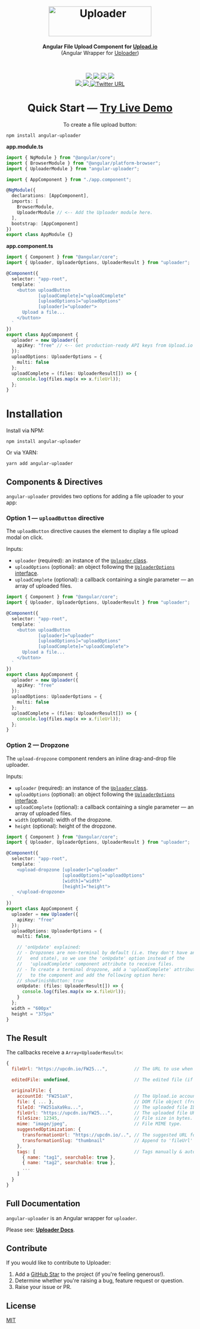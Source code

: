 <h1 align="center">
  <a href="https://upload.io/uploader">
    <img alt="Uploader" width="276" height="80" src="https://raw.githubusercontent.com/upload-io/assets/master/logo-uploader.svg">
  </a>
</h1>

<p align="center"><b>Angular File Upload Component for <a href="https://upload.io/">Upload.io</a></b><br/> (Angular Wrapper for <a href="https://upload.io/uploader">Uploader</a>)</p>
<br/>
<p align="center">
  <a href="https://github.com/upload-io/angular-uploader/">
    <img src="https://img.shields.io/badge/gzipped-29%20kb-4ba0f6" />
  </a>

  <a href="https://www.npmjs.com/package/angular-uploader">
    <img src="https://img.shields.io/badge/angular--uploader-npm-4ba0f6" />
  </a>

  <a href="https://github.com/upload-io/angular-uploader/actions/workflows/ci.yml">
    <img src="https://img.shields.io/badge/build-passing-4ba0f6" />
  </a>

  <a href="https://www.npmjs.com/package/angular-uploader">
    <img src="https://img.shields.io/npm/dt/angular-uploader?color=%234ba0f6" />
  </a>
  <br/>

  <a href="https://www.npmjs.com/package/angular-uploader">
    <img src="https://img.shields.io/badge/TypeScript-included-4ba0f6" />
  </a>

  <a href="https://github.com/upload-io/angular-uploader/actions/workflows/ci.yml">
    <img src="https://img.shields.io/npms-io/maintenance-score/angular-uploader?color=4ba0f6" />
  </a>

  <a target="_blank" href="https://twitter.com/intent/tweet?text=I%20just%20found%20Uploader%20%26%20Upload.io%20%E2%80%94%20they%20make%20it%20super%20easy%20to%20upload%20files%20%E2%80%94%20installs%20with%207%20lines%20of%20code%20https%3A%2F%2Fgithub.com%2Fupload-io%2Fuploader&hashtags=javascript,opensource,js,webdev,developers&via=UploadJS">
    <img alt="Twitter URL" src="https://img.shields.io/twitter/url?style=social&url=https%3A%2F%2Fgithub.com%2Fupload-io%2Fuploader%2F" />
  </a>

</p>

<h1 align="center">
  Quick Start — <a href="https://codesandbox.io/s/angular-uploader-urtrmz?file=/src/app/app.component.ts">Try Live Demo</a>
</h1>

<p align="center">To create a file upload button:</p>

```shell
npm install angular-uploader
```

**app.module.ts**

```typescript
import { NgModule } from "@angular/core";
import { BrowserModule } from "@angular/platform-browser";
import { UploaderModule } from "angular-uploader";

import { AppComponent } from "./app.component";

@NgModule({
  declarations: [AppComponent],
  imports: [
    BrowserModule, 
    UploaderModule // <-- Add the Uploader module here.
  ],
  bootstrap: [AppComponent]
})
export class AppModule {}
```

**app.component.ts**

```typescript
import { Component } from "@angular/core";
import { Uploader, UploaderOptions, UploaderResult } from "uploader";

@Component({
  selector: "app-root",
  template: `
    <button uploadButton 
            [uploadComplete]="uploadComplete" 
            [uploadOptions]="uploadOptions" 
            [uploader]="uploader">
      Upload a file...
    </button>
  `
})
export class AppComponent {
  uploader = new Uploader({ 
    apiKey: "free" // <-- Get production-ready API keys from Upload.io
  });
  uploadOptions: UploaderOptions = {
    multi: false
  };
  uploadComplete = (files: UploaderResult[]) => {
    console.log(files.map(x => x.fileUrl));
  };
}
```

# Installation

Install via NPM:

```shell
npm install angular-uploader
```

Or via YARN:

```shell
yarn add angular-uploader
```

## Components & Directives

`angular-uploader` provides two options for adding a file uploader to your app:

### Option 1 — `uploadButton` directive

The `uploadButton` directive causes the element to display a file upload modal on click.

Inputs:

- `uploader` (required): an instance of the [`Uploader` class](https://github.com/upload-io/uploader/blob/main/lib/src/Uploader.tsx).
- `uploadOptions` (optional): an object following the [`UploaderOptions` interface](https://github.com/upload-io/uploader/blob/main/lib/src/UploaderOptions.ts).
- `uploadComplete` (optional): a callback containing a single parameter — an array of uploaded files.

```typescript
import { Component } from "@angular/core";
import { Uploader, UploaderOptions, UploaderResult } from "uploader";

@Component({
  selector: "app-root",
  template: `
    <button uploadButton 
            [uploader]="uploader"
            [uploadOptions]="uploadOptions"
            [uploadComplete]="uploadComplete">
      Upload a file...
    </button>
  `
})
export class AppComponent {
  uploader = new Uploader({ 
    apiKey: "free" 
  });
  uploadOptions: UploaderOptions = {
    multi: false
  };
  uploadComplete = (files: UploaderResult[]) => {
    console.log(files.map(x => x.fileUrl));
  };
}
```

### Option 2 — Dropzone

The `upload-dropzone` component renders an inline drag-and-drop file uploader.

Inputs:

- `uploader` (required): an instance of the [`Uploader` class](https://github.com/upload-io/uploader/blob/main/lib/src/Uploader.tsx).
- `uploadOptions` (optional): an object following the [`UploaderOptions` interface](https://github.com/upload-io/uploader/blob/main/lib/src/UploaderOptions.ts).
- `uploadComplete` (optional): a callback containing a single parameter — an array of uploaded files.
- `width` (optional): width of the dropzone.
- `height` (optional): height of the dropzone.

```typescript
import { Component } from "@angular/core";
import { Uploader, UploaderOptions, UploaderResult } from "uploader";

@Component({
  selector: "app-root",
  template: `
    <upload-dropzone [uploader]="uploader" 
                     [uploadOptions]="uploadOptions"
                     [width]="width"
                     [height]="height"> 
    </upload-dropzone>
  `
})
export class AppComponent {
  uploader = new Uploader({ 
    apiKey: "free" 
  });
  uploadOptions: UploaderOptions = {
    multi: false,

    // 'onUpdate' explained:
    // - Dropzones are non-terminal by default (i.e. they don't have an
    //   end state), so we use the 'onUpdate' option instead of the
    //   'uploadComplete' component attribute to receive files. 
    // - To create a terminal dropzone, add a 'uploadComplete' attribute
    //   to the component and add the following option here:
    // showFinishButton: true
    onUpdate: (files: UploaderResult[]) => {
      console.log(files.map(x => x.fileUrl));
    }
  };
  width = "600px"
  height = "375px"
}
```

## The Result

The callbacks receive a `Array<UploaderResult>`:

```javascript
{
  fileUrl: "https://upcdn.io/FW25...",          // The URL to use when serving this file.

  editedFile: undefined,                        // The edited file (if present). Same as below.

  originalFile: {
    accountId: "FW251aX",                       // The Upload.io account that owns the file.
    file: { ... },                              // DOM file object (from the <input> element).
    fileId: "FW251aXa9ku...",                   // The uploaded file ID.
    fileUrl: "https://upcdn.io/FW25...",        // The uploaded file URL.
    fileSize: 12345,                            // File size in bytes.
    mime: "image/jpeg",                         // File MIME type.
    suggestedOptimization: {
      transformationUrl: "https://upcdn.io/..", // The suggested URL for serving this file.
      transformationSlug: "thumbnail"           // Append to 'fileUrl' to produce the above URL.
    },
    tags: [                                     // Tags manually & auto-assigned to this file.
      { name: "tag1", searchable: true },
      { name: "tag2", searchable: true },
      ...
    ]
  }
}
```

## Full Documentation

`angular-uploader` is an Angular wrapper for `uploader`.

Please see: **[Uploader Docs](https://github.com/upload-io/uploader#%EF%B8%8F-configuration)**.

## Contribute

If you would like to contribute to Uploader:

1. Add a [GitHub Star](https://github.com/upload-io/uploader/stargazers) to the project (if you're feeling generous!).
2. Determine whether you're raising a bug, feature request or question.
3. Raise your issue or PR.

## License

[MIT](LICENSE)

